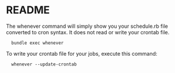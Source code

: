 # README

The whenever command will simply show you your schedule.rb file converted to cron syntax. It does not read or write your crontab file.

```
  bundle exec whenever 
```

To write your crontab file for your jobs, execute this command:

```
  whenever --update-crontab
```
